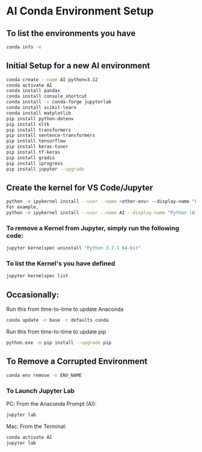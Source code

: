 # AI Conda Environment Setup

## To list the environments you have

``` Bash
conda info -e
```

## Initial Setup for a new AI environment

``` Bash
conda create --name AI python=3.12
conda activate AI
conda install pandas
conda install console_shortcut
conda install -c conda-forge jupyterlab
conda install scikit-learn
conda install matplotlib
pip install python-dotenv
pip install nltk
pip install transformers
pip install sentence-transformers
pip install tensorflow
pip install keras-tuner
pip install tf-keras
pip install gradio
pip install iprogress
pip install jupyter --upgrade
```

## Create the kernel for VS Code/Jupyter

``` Bash
python -m ipykernel install --user --name <other-env> --display-name "Python (<other-env>)"
For example,
python -m ipykernel install --user --name AI --display-name "Python (AI)"
```
### To remove a Kernel from Jupyter, simply run the following code:

``` Bash
jupyter kernelspec uninstall "Python 3.7.1 64-bit"
```

### To list the Kernel's you have defined

``` Bash
jupyter kernelspec list
```

## Occasionally:

Run this from time-to-time to update Anaconda

``` Bash
conda update -n base -c defaults conda
```

Run this from time-to-time to update pip

``` Bash
python.exe -m pip install --upgrade pip
```

## To Remove a Corrupted Environment

``` Bash
conda env remove -n ENV_NAME
```

### To Launch Jupyter Lab

PC:  From the Anaconda Prompt (AI):

``` Bash
jupyter lab
```

Mac:  From the Terminal:

``` Bash
conda activate AI
jupyter lab
```
